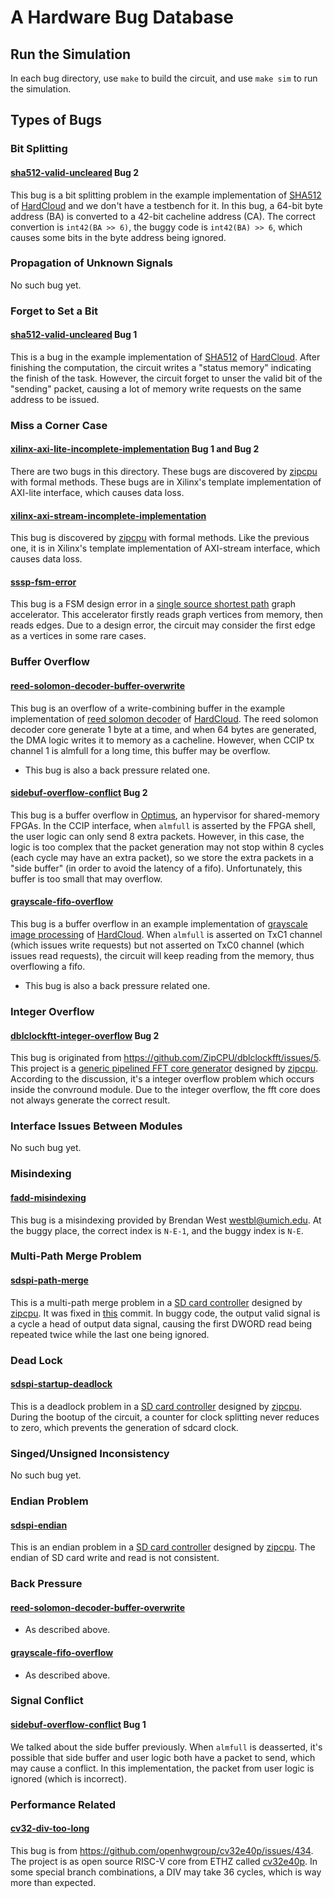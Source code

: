 # A Hardware Bug Database
## Run the Simulation
In each bug directory, use `make` to build the circuit, and use `make sim` to run the simulation.

## Types of Bugs
### Bit Splitting
#### [sha512-valid-uncleared](https://github.com/efeslab/hardware-bugbase/blob/master/sha512-valid-uncleared/Makefile) Bug 2
This bug is a bit splitting problem in the example implementation of [SHA512](https://github.com/omphardcloud/hardcloud/tree/master/samples/sha512) of [HardCloud](https://omphardcloud.github.io/) and we don't have a testbench for it. In this bug, a 64-bit byte address (BA) is converted to a 42-bit cacheline address (CA). The correct convertion is `int42(BA >> 6)`, the buggy code is `int42(BA) >> 6`, which causes some bits in the byte address being ignored.

### Propagation of Unknown Signals
No such bug yet.

### Forget to Set a Bit
#### [sha512-valid-uncleared](https://github.com/efeslab/hardware-bugbase/blob/master/sha512-valid-uncleared/Makefile) Bug 1
This is a bug in the example implementation of [SHA512](https://github.com/omphardcloud/hardcloud/tree/master/samples/sha512) of [HardCloud](https://omphardcloud.github.io/). After finishing the computation, the circuit writes a "status memory" indicating the finish of the task. However, the circuit forget to unser the valid bit of the "sending" packet, causing a lot of memory write requests on the same address to be issued.

### Miss a Corner Case
#### [xilinx-axi-lite-incomplete-implementation](https://github.com/efeslab/hardware-bugbase/tree/master/xilinx-axi-lite-incomplete-implementation) Bug 1 and Bug 2
There are two bugs in this directory. These bugs are discovered by [zipcpu](https://zipcpu.com/formal/2018/12/28/axilite.html) with formal methods. These bugs are in Xilinx's template implementation of AXI-lite interface, which causes data loss.

#### [xilinx-axi-stream-incomplete-implementation](https://github.com/efeslab/hardware-bugbase/tree/master/xilinx-axi-stream-incomplete-implementation)
This bug is discovered by [zipcpu](https://zipcpu.com/dsp/2020/04/20/axil2axis.html) with formal methods. Like the previous one, it is in Xilinx's template implementation of AXI-stream interface, which causes data loss.

#### [sssp-fsm-error](https://github.com/efeslab/hardware-bugbase/tree/master/sssp-fsm-error)
This bug is a FSM design error in a [single source shortest path](https://github.com/efeslab/optimus-intel-fpga-bbb/tree/master/samples/tutorial/vai_sssp) graph accelerator. This accelerator firstly reads graph vertices from memory, then reads edges. Due to a design error, the circuit may consider the first edge as a vertices in some rare cases.

### Buffer Overflow
#### [reed-solomon-decoder-buffer-overwrite](https://github.com/efeslab/hardware-bugbase/tree/master/reed-solomon-decoder-buffer-overwrite)
This bug is an overflow of a write-combining buffer in the example implementation of [reed solomon decoder](https://github.com/omphardcloud/hardcloud/tree/master/samples/reed_solomon_decoder) of [HardCloud](https://omphardcloud.github.io/). The reed solomon decoder core generate 1 byte at a time, and when 64 bytes are generated, the DMA logic writes it to memory as a cacheline. However, when CCIP tx channel 1 is almfull for a long time, this buffer may be overflow.
* This bug is also a back pressure related one.

#### [sidebuf-overflow-conflict](https://github.com/efeslab/hardware-bugbase/tree/master/sidebuf-overflow-conflict) Bug 2
This bug is a buffer overflow in [Optimus](https://github.com/optimus-hypervisor), an hypervisor for shared-memory FPGAs. In the CCIP interface, when `almfull` is asserted by the FPGA shell, the user logic can only send 8 extra packets. However, in this case, the logic is too complex that the packet generation may not stop within 8 cycles (each cycle may have an extra packet), so we store the extra packets in a "side buffer" (in order to avoid the latency of a fifo). Unfortunately, this buffer is too small that may overflow. 

#### [grayscale-fifo-overflow](https://github.com/efeslab/hardware-bugbase/tree/master/grayscale-fifo-overflow)
This bug is a buffer overflow in an example implementation of [grayscale image processing](https://github.com/omphardcloud/hardcloud/tree/master/samples/grayscale) of [HardCloud](https://omphardcloud.github.io/). When `almfull` is asserted on TxC1 channel (which issues write requests) but not asserted on TxC0 channel (which issues read requests), the circuit will keep reading from the memory, thus overflowing a fifo.
* This bug is also a back pressure related one.

### Integer Overflow
#### [dblclockftt-integer-overflow](https://github.com/efeslab/hardware-bugbase/tree/master/dblclockfft-integer-overflow) Bug 2
This bug is originated from https://github.com/ZipCPU/dblclockfft/issues/5. This project is a [generic pipelined FFT core generator](https://github.com/ZipCPU/dblclockfft) designed by [zipcpu](https://zipcpu.com). According to the discussion, it's a integer overflow problem which occurs inside the convround module. Due to the integer overflow, the fft core does not always generate the correct result.

### Interface Issues Between Modules
No such bug yet.

### Misindexing
#### [fadd-misindexing](https://github.com/efeslab/hardware-bugbase/tree/master/fadd-misindexing)
This bug is a misindexing provided by Brendan West <westbl@umich.edu>. At the buggy place, the correct index is `N-E-1`, and the buggy index is `N-E`.

### Multi-Path Merge Problem
#### [sdspi-path-merge](https://github.com/efeslab/hardware-bugbase/tree/master/sdspi-path-merge)
This is a multi-path merge problem in a [SD card controller](https://github.com/ZipCPU/sdspi) designed by [zipcpu](https://zipcpu.com). It was fixed in [this](https://github.com/ZipCPU/sdspi/commit/e3d46ab24f79b62544fb11a49de77504bbdab83f) commit. In buggy code, the output valid signal is a cycle a head of output data signal, causing the first DWORD read being repeated twice while the last one being ignored.

### Dead Lock
#### [sdspi-startup-deadlock](https://github.com/efeslab/hardware-bugbase/tree/master/sdspi-startup-deadlock)
This is a deadlock problem in a [SD card controller](https://github.com/ZipCPU/sdspi) designed by [zipcpu](https://zipcpu.com). During the bootup of the circuit, a counter for clock splitting never reduces to zero, which prevents the generation of sdcard clock.

### Singed/Unsigned Inconsistency
No such bug yet.

### Endian Problem
#### [sdspi-endian](https://github.com/efeslab/hardware-bugbase/tree/master/sdspi-endian)
This is an endian problem in a [SD card controller](https://github.com/ZipCPU/sdspi) designed by [zipcpu](https://zipcpu.com). The endian of SD card write and read is not consistent.

### Back Pressure
#### [reed-solomon-decoder-buffer-overwrite](https://github.com/efeslab/hardware-bugbase/tree/master/reed-solomon-decoder-buffer-overwrite)
* As described above.

#### [grayscale-fifo-overflow](https://github.com/efeslab/hardware-bugbase/tree/master/grayscale-fifo-overflow)
* As described above.

### Signal Conflict
#### [sidebuf-overflow-conflict](https://github.com/efeslab/hardware-bugbase/tree/master/sidebuf-overflow-conflict) Bug 1
We talked about the side buffer previously. When `almfull` is deasserted, it's possible that side buffer and user logic both have a packet to send, which may cause a conflict. In this implementation, the packet from user logic is ignored (which is incorrect).

### Performance Related
#### [cv32-div-too-long](https://github.com/efeslab/hardware-bugbase/tree/master/cv32-div-too-long)
This bug is from https://github.com/openhwgroup/cv32e40p/issues/434. The project is as open source RISC-V core from ETHZ called [cv32e40p](https://github.com/openhwgroup/cv32e40p/issues/434). In some special branch combinations, a DIV may take 36 cycles, which is way more than expected.
